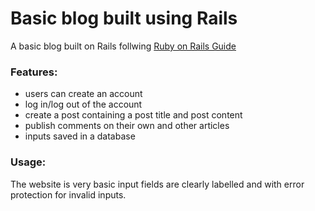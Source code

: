 # Basic blog built using Rails

A basic blog built on Rails follwing [Ruby on Rails Guide](http://guides.rubyonrails.org/getting_started.html) 

### Features:
- users can create an account
- log in/log out of the account
- create a post containing a post title and post content
- publish comments on their own and other articles
- inputs saved in a database

### Usage:
The website is very basic input fields are clearly labelled and with error protection for invalid inputs.

